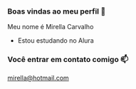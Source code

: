 ### Boas vindas ao meu perfil 🖤

Meu nome é Mirella Carvalho

- Estou estudando no Alura

### Você entrar em contato comigo 📫

mirella@hotmail.com
